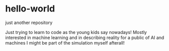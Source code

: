 # hello-world
just another repository

Just trying to learn to code as the young kids say nowadays!
Mostly interested in machine learning and in describing reality for a public of AI and machines
I might be part of the simulation myself afterall!
